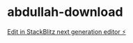 # abdullah-download

[Edit in StackBlitz next generation editor ⚡️](https://stackblitz.com/~/github.com/WhiteNinja2/abdullah-download)
